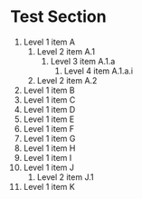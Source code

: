 <!-- TODO: header -->

<!-- TODO: preamble -->

# Test Section

1. Level 1 item A
   1. Level 2 item A.1
      1. Level 3 item A.1.a
         1. Level 4 item A.1.a.i
   2. Level 2 item A.2
2. Level 1 item B
3. Level 1 item C
4. Level 1 item D
5. Level 1 item E
6. Level 1 item F
7. Level 1 item G
8. Level 1 item H
9. Level 1 item I
10. Level 1 item J
    1. Level 2 item J.1
11. Level 1 item K